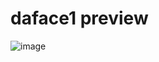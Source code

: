 # daface1 preview
![image](https://user-images.githubusercontent.com/84687049/236697290-932ed03c-3a86-4ada-82b6-c2a2de0ec591.png)
